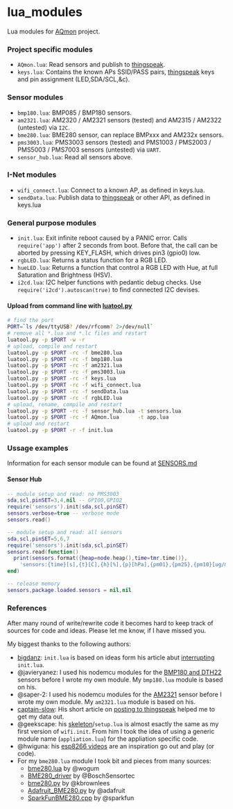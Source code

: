 # lua_modules
Lua modules for [AQmon][] project.<br/>

[AQmon]:      https://github.com/avaldebe/AQmon
[thingspeak]: https://thingspeak.com
[luatool.py]: https://github.com/4refr0nt/luatool

### Project specific modules
- `AQmon.lua`: Read sensors and publish to [thingspeak][].
- `keys.lua`: Contains the known APs SSID/PASS pairs,
              [thingspeak][] keys and pin assignment (LED,SDA/SCL,&c).

### Sensor modules
- `bmp180.lua`: BMP085 / BMP180 sensors.
- `am2321.lua`: AM2320 / AM2321 sensors (tested)
                and AM2315 / AM2322 (untested) via `I2C`.
- `bme280.lua`: BME280 sensor, can replace BMPxxx and AM232x sensors.
- `pms3003.lua`: PMS3003 sensors (tested) and
                 PMS1003 / PMS2003 / PMS5003 / PMS7003 sensors (untested) via `UART`.
- `sensor_hub.lua`: Read all sensors above.

### I-Net modules
- `wifi_connect.lua`: Connect to a known AP, as defined in keys.lua.
- `sendData.lua`: Publish data to [thingspeak][] or other API, as defined in keys.lua

### General purpose modules
- `init.lua`: Exit infinite reboot caused by a PANIC error.
              Calls `require('app')` after 2 seconds from boot.
              Before that, the call can be aborted by pressing KEY_FLASH,
              which drives pin3 (gpio0) low.
- `rgbLED.lua`: Returns a status function for a RGB LED.
- `hueLED.lua`: Returns a function that control a RGB LED with Hue,
                at full Saturation and Brightness (HSV).
- `i2cd.lua`: I2C helper functions with pedantic debug checks.
              Use `require('i2cd').autoscan(true)` to find connected I2C devises.

#### Upload from command line with [luatool.py][]

```sh
# find the port
PORT=`ls /dev/ttyUSB? /dev/rfcomm? 2>/dev/null`
# remove all *.lua and *.lc files and restart
luatool.py -p $PORT -w -r
# upload, compile and restart
luatool.py -p $PORT -rc -f bme280.lua
luatool.py -p $PORT -rc -f bmp180.lua
luatool.py -p $PORT -rc -f am2321.lua
luatool.py -p $PORT -rc -f pms3003.lua
luatool.py -p $PORT -rc -f keys.lua
luatool.py -p $PORT -rc -f wifi_connect.lua
luatool.py -p $PORT -rc -f sendData.lua
luatool.py -p $PORT -rc -f rgbLED.lua
# upload, rename, compile and restart
luatool.py -p $PORT -rc -f sensor_hub.lua -t sensors.lua
luatool.py -p $PORT -rc -f AQmon.lua      -t app.lua
# upload and restart
luatool.py -p $PORT -r -f init.lua
```

### Ussage examples
Information for each sensor module can be found at [SENSORS.md][]

[SENSORS.md]: ./SENSORS.md

#### Sensor Hub
```lua
-- module setup and read: no PMS3003
sda,scl,pinSET=3,4,nil -- GPIO0,GPIO2
require('sensors').init(sda,scl,pinSET)
sensors.verbose=true -- verbose mode
sensors.read()

-- module setup and read: all sensors
sda,scl,pinSET=5,6,7
require('sensors').init(sda,scl,pinSET)
sensors.read(function()
  print(sensors.format({heap=node.heap(),time=tmr.time()},
    'sensors:{time}[s],{t}[C],{h}[%],{p}[hPa],{pm01},{pm25},{pm10}[ug/m3],{heap}[b]'))
end)

-- release memory
sensors,package.loaded.sensors = nil,nil
```

### References
After many round of write/rewrite code it becomes hard to keep track of
sources for code and ideas. Please let me know, if I have missed you.

My biggest thanks to the following authors:

- [bigdanz][]: `init.lua` is based on ideas form his article abut [interrupting][] `init.lua`.
- @javieryanez: I used his nodemcu modules for the [BMP180 and DTH22][] sensors before I wrote my own module.
  My `bmp180.lua` module is based on his.
- @saper-2: I used his nodemcu modules for the [AM2321][] sensor before I wrote my own module.
  My `am2321.lua` module is based on his.
- [captain-slow][]: His short article on [posting to thingspeak][] helped me to get my data out.
- @geekscape: his [skeleton][]/`setup.lua` is almost esactly the same as my first version of `wifi.init`.
  From him I took the idea of using a generic module name (`appliation.lua`) for the appliation specific code.
- @hwiguna: his [esp8266 videos][] are an inspiration go out and play (or code).
- For my `bme280.lua` module I took bit and pieces from many sources:
  - [bme280.lua][] by @wogum
  - [BME280_driver][] by @BoschSensortec
  - [bme280.py][] by @kbrownlees
  - [Adafruit_BME280.py][] by @adafruit
  - [SparkFunBME280.cpp][] by @sparkfun

[bigdanz]:      https://bigdanzblog.wordpress.com
[interrupting]: https://bigdanzblog.wordpress.com/2015/04/24/esp8266-nodemcu-interrupting-init-lua-during-boot
[BMP180 and DTH22]: https://github.com/javieryanez/nodemcu-modules
[skeleton]:        https://github.com/geekscape/nodemcu_esp8266/tree/master/skeleton
[esp8266 videos]:  https://www.youtube.com/user/hwiguna
[captain-slow]:    http://captain-slow.dk
[posting to thingspeak]: http://captain-slow.dk/2015/04/16/posting-to-thingspeak-with-esp8266-and-nodemcu
[AM2321]:         https://github.com/saper-2/esp8266-am2321-remote-sensor
[bme280.lua]:     https://github.com/wogum/esp12
[BME280_driver]:  https://github.com/BoschSensortec/BME280_driver
[bme280.py]:      https://github.com/kbrownlees/bme280
[Adafruit_BME280.py]: https://github.com/adafruit/Adafruit_Python_BME280
[SparkFunBME280.cpp]: https://github.com/sparkfun/SparkFun_BME280_Arduino_Library

